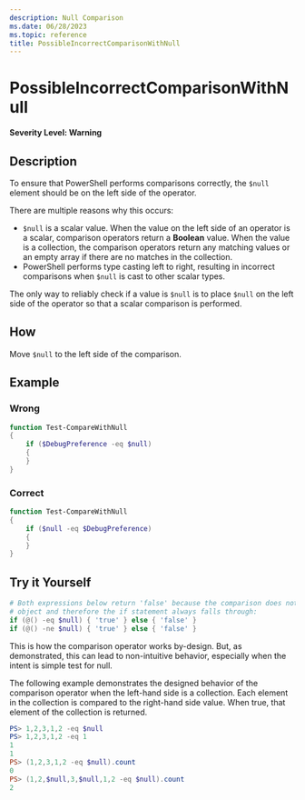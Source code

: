 ```yaml
---
description: Null Comparison
ms.date: 06/28/2023
ms.topic: reference
title: PossibleIncorrectComparisonWithNull
---
```

# PossibleIncorrectComparisonWithNull

**Severity Level: Warning**

## Description

To ensure that PowerShell performs comparisons correctly, the `$null` element should be on the left
side of the operator.

There are multiple reasons why this occurs:

- `$null` is a scalar value. When the value on the left side of an operator is a scalar, comparison
  operators return a **Boolean** value. When the value is a collection, the comparison operators
  return any matching values or an empty array if there are no matches in the collection.
- PowerShell performs type casting left to right, resulting in incorrect comparisons when `$null` is
  cast to other scalar types.

The only way to reliably check if a value is `$null` is to place `$null` on the left side of the
operator so that a scalar comparison is performed.

## How

Move `$null` to the left side of the comparison.

## Example

### Wrong

```powershell
function Test-CompareWithNull
{
    if ($DebugPreference -eq $null)
    {
    }
}
```

### Correct

```powershell
function Test-CompareWithNull
{
    if ($null -eq $DebugPreference)
    {
    }
}
```

## Try it Yourself

```powershell
# Both expressions below return 'false' because the comparison does not return an
# object and therefore the if statement always falls through:
if (@() -eq $null) { 'true' } else { 'false' }
if (@() -ne $null) { 'true' } else { 'false' }
```

This is how the comparison operator works by-design. But, as demonstrated, this can lead
to non-intuitive behavior, especially when the intent is simple test for null.

The following example demonstrates the designed behavior of the comparison operator when the
left-hand side is a collection. Each element in the collection is compared to the right-hand side
value. When true, that element of the collection is returned.

```powershell
PS> 1,2,3,1,2 -eq $null
PS> 1,2,3,1,2 -eq 1
1
1
PS> (1,2,3,1,2 -eq $null).count
0
PS> (1,2,$null,3,$null,1,2 -eq $null).count
2
```
